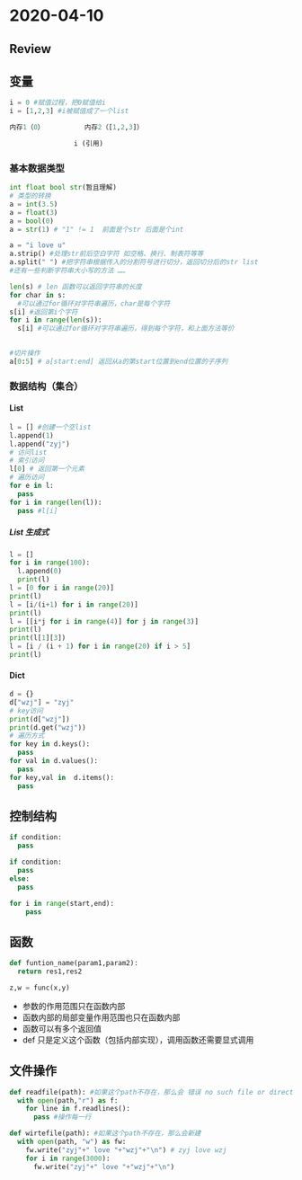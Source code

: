 # 2020-04-10

## Review

## 变量

```python
i = 0 #赋值过程，把0赋值给i
i = [1,2,3] #i被赋值成了一个list

内存1（0）			内存2（[1,2,3]）

				i (引用)
```

### 基本数据类型

```python
int float bool str(暂且理解)
# 类型的转换
a = int(3.5)
a = float(3)
a = bool(0)
a = str(1) # "1" != 1  前面是个str 后面是个int
```

```python
a = "i love u"
a.strip() #处理str前后空白字符 如空格、换行、制表符等等
a.split(" ") #把字符串根据传入的分割符号进行切分，返回切分后的str list
#还有一些判断字符串大小写的方法 ……

len(s) # len 函数可以返回字符串的长度
for char in s:
  #可以通过for循环对字符串遍历，char是每个字符
s[i] #返回第i个字符
for i in range(len(s)):
  s[i] #可以通过for循环对字符串遍历，得到每个字符，和上面方法等价

  
#切片操作
a[0:5] # a[start:end] 返回从a的第start位置到end位置的子序列
```

### 数据结构（集合）

#### List

```python
l = [] #创建一个空list
l.append(1)
l.append("zyj")
# 访问list
# 索引访问
l[0] # 返回第一个元素
# 遍历访问
for e in l:
  pass
for i in range(len(l)):
  pass #l[i]
```

##### List 生成式

```python
l = []
for i in range(100):
  l.append(0)
  print(l)
l = [0 for i in range(20)]
print(l)
l = [i/(i+1) for i in range(20)]
print(l)
l = [[i*j for i in range(4)] for j in range(3)]
print(l)
print(l[1][3])
l = [i / (i + 1) for i in range(20) if i > 5]
print(l)
```

#### Dict

```python
d = {}
d["wzj"] = "zyj"
# key访问
print(d["wzj"])   
print(d.get("wzj"))
# 遍历方式
for key in d.keys():
  pass
for val in d.values():
  pass
for key,val in  d.items():
  pass
```

## 控制结构

```python
if condition:
  pass

if condition:
  pass
else:
  pass

for i in range(start,end):
	pass
```

## 函数

```python
def funtion_name(param1,param2):
  return res1,res2

z,w = func(x,y)
```

- 参数的作用范围只在函数内部
- 函数内部的局部变量作用范围也只在函数内部
- 函数可以有多个返回值
- def 只是定义这个函数（包括内部实现），调用函数还需要显式调用

## 文件操作

```python
def readfile(path): #如果这个path不存在，那么会 错误 no such file or directory
  with open(path,"r") as f:
    for line in f.readlines():
      pass #操作每一行

def wirtefile(path): #如果这个path不存在，那么会新建
  with open(path, "w") as fw:
    fw.write("zyj"+" love "+"wzj"+"\n") # zyj love wzj
    for i in range(3000):
      fw.write("zyj"+" love "+"wzj"+"\n")
```

